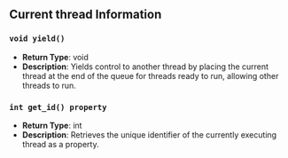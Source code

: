 ## Current thread Information

### `void yield()`
- **Return Type**: void
- **Description**: Yields control to another thread by placing the current thread at the end of the queue for threads ready to run, allowing other threads to run.

### `int get_id() property`
- **Return Type**: int
- **Description**: Retrieves the unique identifier of the currently executing thread as a property.
